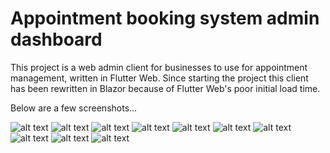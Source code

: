 # Appointment booking system admin dashboard

This project is a web admin client for businesses to use for appointment management, written in Flutter Web.
Since starting the project this client has been rewritten in Blazor because of Flutter Web's poor initial load time.

Below are a few screenshots...

![alt text](https://i.ibb.co/rw7m7X4/Screenshot-2022-03-07-at-21-55-24.png)
![alt text](https://i.ibb.co/5hdBsGR/Screenshot-2022-03-07-at-21-57-48.png)
![alt text](https://i.ibb.co/r4RsMj9/Screenshot-2022-03-07-at-21-56-49.png)
![alt text](https://i.ibb.co/Q6phBh0/Screenshot-2022-03-07-at-21-55-46.png)
![alt text](https://i.ibb.co/fpYKQ7d/Screenshot-2022-03-07-at-21-55-41.png)
![alt text](https://i.ibb.co/wssvvrK/Screenshot-2022-03-07-at-21-55-35.png)
![alt text](https://i.ibb.co/HxVLD5t/Screenshot-2022-03-07-at-21-56-00.png)
![alt text](https://i.ibb.co/wYfk1fb/Screenshot-2022-03-07-at-21-57-12.png)
![alt text](https://i.ibb.co/d64vrjd/Screenshot-2022-03-07-at-21-55-09.png)
![alt text](https://i.ibb.co/KmMRrYL/Screenshot-2022-03-07-at-21-55-30.png)
